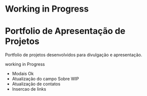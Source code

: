 # Working in Progress
# Portfolio de Apresentação de Projetos

Portfolio de projetos desenvolvidos para divulgação e apresentação.

working in Progress
- Modais Ok
- Atualização do campo Sobre WIP
- Atualização de contatos
- Insercao de links
